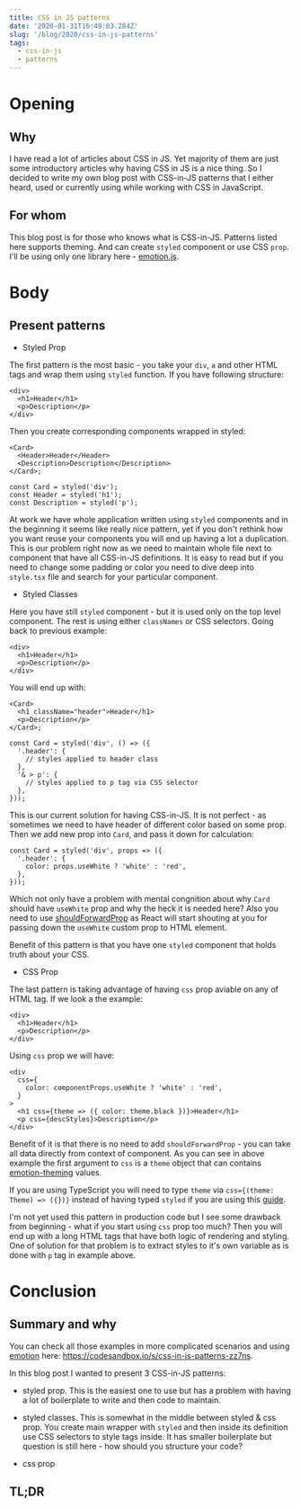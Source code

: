 ```yaml
---
title: CSS in JS patterns
date: '2020-01-31T16:49:03.284Z'
slug: '/blog/2020/css-in-js-patterns'
tags:
  - css-in-js
  - patterns
---
```


# Opening

## Why

I have read a lot of articles about CSS in JS. Yet majority of them are just some introductory articles
why having CSS in JS is a nice thing. So I decided to write my own blog post with CSS-in-JS patterns
that I either heard, used or currently using while working with CSS in JavaScript.

## For whom

This blog post is for those who knows what is CSS-in-JS. Patterns listed here supports theming.
And can create `styled` component or use CSS `prop`.
I'll be using only one library here - [emotion.js]().

# Body

## Present patterns

- Styled Prop

The first pattern is the most basic - you take your `div`, `a` and other HTML tags and wrap them
using `styled` function. If you have following structure:

```tsx
<div>
  <h1>Header</h1>
  <p>Description</p>
</div>
```

Then you create corresponding components wrapped in styled:

```tsx
<Card>
  <Header>Header</Header>
  <Description>Description</Description>
</Card>;

const Card = styled('div');
const Header = styled('h1');
const Description = styled('p');
```

At work we have whole application written using `styled` components and in the beginning it seems
like really nice pattern, yet if you don't rethink how you want reuse your components you will end
up having a lot a duplication. This is our problem right now as we need to maintain whole file next
to component that have all CSS-in-JS definitions. It is easy to read but if you need to change some
padding or color you need to dive deep into `style.tsx` file and search for your particular component.

- Styled Classes

Here you have still `styled` component - but it is used only on the top level component. The rest
is using either `classNames` or CSS selectors. Going back to previous example:

```tsx
<div>
  <h1>Header</h1>
  <p>Description</p>
</div>
```

You will end up with:

```tsx
<Card>
  <h1 className="header">Header</h1>
  <p>Description</p>
</Card>;

const Card = styled('div', () => ({
  '.header': {
    // styles applied to header class
  },
  '& > p': {
    // styles applied to p tag via CSS selector
  },
}));
```

This is our current solution for having CSS-in-JS. It is not perfect - as sometimes we need to have
header of different color based on some prop. Then we add new prop into `Card`, and pass it down for
calculation:

```tsx
const Card = styled('div', props => ({
  '.header': {
    color: props.useWhite ? 'white' : 'red',
  },
}));
```

Which not only have a problem with mental congnition about why `Card` should have `useWhite` prop and
why the heck it is needed here? Also you need to use [shouldForwardProp]() as React will start shouting
at you for passing down the `useWhite` custom prop to HTML element.

Benefit of this pattern is that you have one `styled` component that holds truth about your CSS.

- CSS Prop

The last pattern is taking advantage of having `css` prop aviable on any of HTML tag. If we look
a the example:

```tsx
<div>
  <h1>Header</h1>
  <p>Description</p>
</div>
```

Using `css` prop we will have:

```tsx
<div
  css={
    color: componentProps.useWhite ? 'white' : 'red',
  }
>
  <h1 css={theme => ({ color: theme.black })}>Header</h1>
  <p css={descStyles}>Description</p>
</div>
```

Benefit of it is that there is no need to add `shouldForwardProp` - you can take all data directly
from context of component. As you can see in above example the first argument to `css` is a `theme`
object that can contains [emotion-theming]() values.

If you are using TypeScript you will need to type `theme` via `css={(theme: Theme) => ({})}` instead
of having typed `styled` if you are using this [guide]().

I'm not yet used this pattern in production code but I see some drawback from beginning - what if you
start using `css` prop too much? Then you will end up with a long HTML tags that have both logic of
rendering and styling. One of solution for that problem is to extract styles to it's own variable as
is done with `p` tag in example above.

# Conclusion

## Summary and why

You can check all those examples in more complicated scenarios and using [emotion]() here: https://codesandbox.io/s/css-in-js-patterns-zz7ns.

In this blog post I wanted to present 3 CSS-in-JS patterns:

- styled prop. This is the easiest one to use but has a problem with having a lot of boilerplate to
  write and then code to maintain.

- styled classes. This is somewhat in the middle between styled & css prop. You create main wrapper
  with `styled` and then inside its definition use CSS selectors to style tags inside. It has smaller
  boilerplate but question is still here - how should you structure your code?

- css prop

## TL;DR
